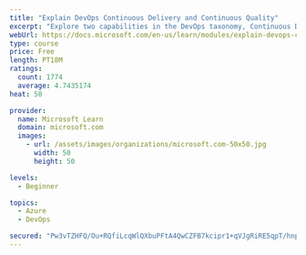 ```yaml
---
title: "Explain DevOps Continuous Delivery and Continuous Quality"
excerpt: "Explore two capabilities in the DevOps taxonomy, Continuous Delivery and Continuous Quality."
webUrl: https://docs.microsoft.com/en-us/learn/modules/explain-devops-continous-delivery-quality/
type: course
price: Free
length: PT18M
ratings:
  count: 1774
  average: 4.7435174
heat: 50

provider:
  name: Microsoft Learn
  domain: microsoft.com
  images:
    - url: /assets/images/organizations/microsoft.com-50x50.jpg
      width: 50
      height: 50

levels:
  - Beginner

topics:
  - Azure
  - DevOps

secured: "Pw3vTZHFQ/Ou+RQfiLcqWlQXbuPFtA4QwCZFB7kcipr1+qVJgRiRE5qpT/hnpCmUPFHeSp3O1hDjqK5csWulEdhDSChR7QFKFV7wR2+WTq6xskPSjt9WkzFnPNonfg9+l+y47kTrY4awv/CRIRZaK52z69R/x30YZF7GSwnkxl+2/DX1epZUKd9ujPxGjWiQDogOM++sfSv3I7lvBt4ymVpUYw+qK3vyLNXtAqm8tDze/URPxbwZukdCp8tprtCKXJZzzbY7fIndO37XZa9z2iPuQ/pRzzMdhoVbnLTfJlog/7rmqqs9Ww9QMkmiUzmwx66cwjebZzhOaXhkrEiXBP7VZb7neMiLk92EwSCOGcY7wETEuELuWslMgR2KsAo0+237JI8RH4/9BpFXoSpkK6cNey4RL5PMez0C4GfjWNI=;yKaN7YW1QZTBDWsyQPns7w=="
---
```


